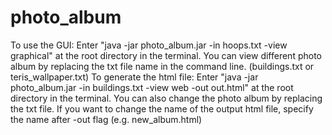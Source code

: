 # photo_album

To use the GUI: Enter "java -jar photo_album.jar -in hoops.txt -view graphical" at the root directory in the terminal. You can view different photo album by replacing the txt file name in the command line. (buildings.txt or teris_wallpaper.txt)
To generate the html file: Enter "java -jar photo_album.jar -in buildings.txt -view web -out out.html" at the root directory in the terminal. You can also change the photo album by replacing the txt file. If you want to change the name of the output html file, specify the name after -out flag (e.g. new_album.html)

